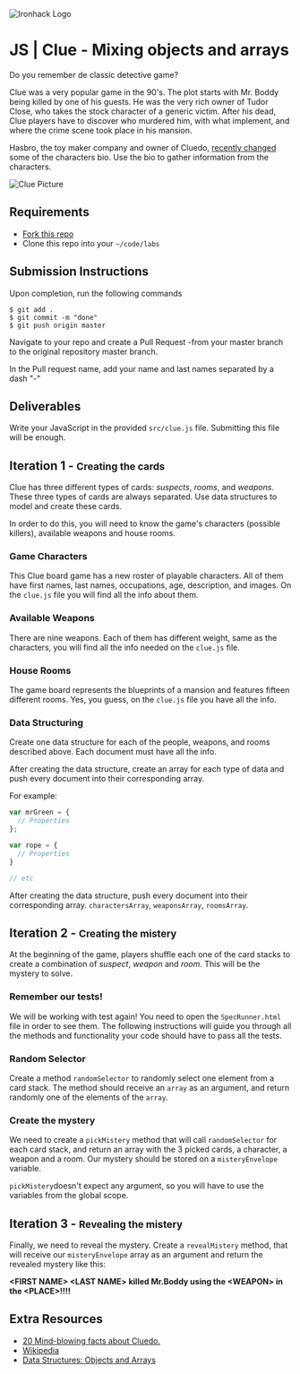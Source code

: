![Ironhack Logo](https://i.imgur.com/1QgrNNw.png)

# JS | Clue - Mixing objects and arrays

Do you remember de classic detective game?

Clue was a very popular game in the 90's. The plot starts with Mr. Boddy being killed by one of his guests. He was the very rich owner of Tudor Close, who takes the stock character of a generic victim. After his dead, Clue players have to discover who murdered him, with what implement, and where the crime scene took place in his mansion.

Hasbro, the toy maker company and owner of Cluedo, [recently changed](http://www.independent.co.uk/arts-entertainment/cluedo-first-new-character-dr-orchid-mrs-white-dead-1949-hasbro-a7118351.html) some of the characters bio. Use the bio to gather information from the characters.

![Clue Picture](https://i.imgur.com/AZWieq9.jpg=300)

## Requirements

- [Fork this repo](https://guides.github.com/activities/forking/)
- Clone this repo into your `~/code/labs`

## Submission Instructions

Upon completion, run the following commands
```
$ git add .
$ git commit -m "done"
$ git push origin master
```
Navigate to your repo and create a Pull Request -from your master branch to the original repository master branch.

In the Pull request name, add your name and last names separated by a dash "-"

## Deliverables

Write your JavaScript in the provided `src/clue.js` file. Submitting this file will be enough.

## Iteration 1 - <small>Creating the cards</small>

Clue has three different types of cards: *suspects*, *rooms*, and *weapons*. These three types of cards are always separated. Use data structures to model and create these cards.

In order to do this, you will need to know the game's characters (possible killers), available weapons and house rooms.

### Game Characters

This Clue board game has a new roster of playable characters. All of them have first names, last names, occupations, age, description, and images. On the `clue.js` file you will find all the info about them. 

### Available Weapons

There are nine weapons. Each of them has different weight, same as the characters, you will find all the info needed on the `clue.js` file.

### House Rooms

The game board represents the blueprints of a mansion and features fifteen different rooms. Yes, you guess, on the `clue.js` file you have all the info.

### Data Structuring

Create one data structure for each of the people, weapons, and rooms described above. Each document must have all the info.

After creating the data structure, create an array for each type of data and push every document into their corresponding array.

For example:

```javascript
var mrGreen = {
  // Properties
};

var rope = {
  // Properties
}

// etc
```

After creating the data structure, push every document into their corresponding array. `charactersArray`, `weaponsArray`, `roomsArray`.

## Iteration 2 - <small>Creating the mistery</small>

At the beginning of the game, players shuffle each one of the card stacks to create a combination of *suspect*, *weapon* and *room*. This will be the mystery to solve.

### Remember our tests!

We will be working with test again! You need to open the `SpecRunner.html` file in order to see them. The following instructions will guide you through all the methods and functionality your code should have to pass all the tests.

### Random Selector 
Create a method `randomSelector` to randomly select one element from a card stack. The method should receive an `array` as an argument, and return randomly one of the elements of the `array`.

### Create the mystery

We need to create a `pickMistery` method that will call `randomSelector` for each card stack, and return an array with the 3 picked cards, a character, a weapon and a room. Our mystery should be stored on a `misteryEnvelope` variable.

`pickMistery`doesn't expect any argument, so you will have to use the variables from the global scope.

## Iteration 3 - <small>Revealing the mistery</small>

Finally, we need to reveal the mystery. Create a `revealMistery` method, that will receive our `misteryEnvelope` array as an argument and return the revealed mystery like this: 

**\<FIRST NAME\> \<LAST NAME\> killed Mr.Boddy using the \<WEAPON\> in the \<PLACE\>!!!!**

## Extra Resources

- [20 Mind-blowing facts about Cluedo.](http://whatculture.com/offbeat/20-mind-blowing-facts-you-didnt-know-about-cluedo)
- [Wikipedia](https://en.wikipedia.org/wiki/Cluedo)
- [Data Structures: Objects and Arrays](http://eloquentjavascript.net/04_data.html)
